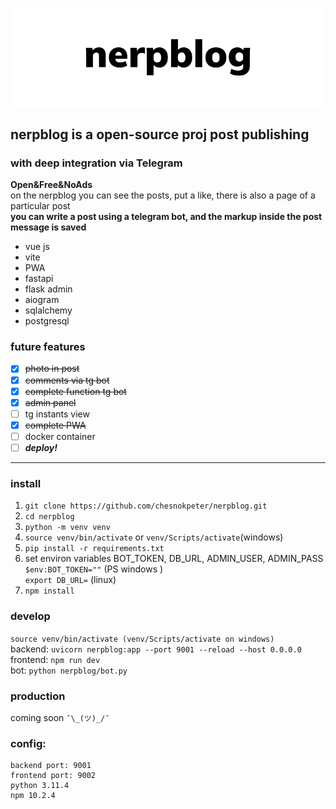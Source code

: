 ![nerpblog](nerpblog/public/cover.png)
## nerpblog is a open-source proj post publishing
### with deep integration via Telegram
**Open&Free&NoAds**\
on the nerpblog you can see the posts, put a like, there is also a page of a particular post\
**you can write a post using a telegram bot, and the markup inside the post message is saved**
- vue js
- vite
- PWA
- fastapi
- flask admin
- aiogram
- sqlalchemy
- postgresql
### future features
- [x] ~~photo in post~~
- [x] ~~comments via tg bot~~
- [x] ~~complete function tg bot~~
- [x] ~~admin panel~~
- [ ] tg instants view
- [x] ~~complete PWA~~
- [ ] docker container
- [ ] ***deploy!***
---
### install 
1. `git clone https://github.com/chesnokpeter/nerpblog.git`
2. `cd nerpblog`
3. `python -m venv venv`
4. `source venv/bin/activate` or `venv/Scripts/activate`(windows)
5. `pip install -r requirements.txt`
6. set environ variables BOT_TOKEN, DB_URL, ADMIN_USER, ADMIN_PASS\
`$env:BOT_TOKEN=""` (PS windows )\
`export DB_URL=` (linux)
7. `npm install`
### develop
`source venv/bin/activate (venv/Scripts/activate on windows)`\
backend: `uvicorn nerpblog:app --port 9001 --reload --host 0.0.0.0`\
frontend: `npm run dev`\
bot: `python nerpblog/bot.py`
### production
coming soon `¯\_(ツ)_/¯`
### config:
    backend port: 9001
    frontend port: 9002
    python 3.11.4 
    npm 10.2.4 




